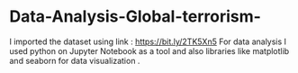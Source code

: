 # Data-Analysis-Global-terrorism-
 
I imported the dataset using link : https://bit.ly/2TK5Xn5
For data analysis I  used python on Jupyter Notebook  as a tool and also libraries like matplotlib and seaborn for data visualization .
